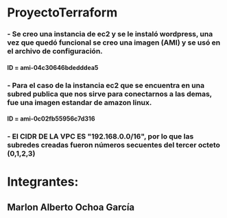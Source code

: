 # ProyectoTerraform

### - Se creo una instancia de ec2 y se le instaló wordpress, una vez que quedó funcional se creo una imagen (AMI) y se usó en el archivo de configuración.
#### ID = ami-04c30646bdedddea5 

### - Para el caso de la instancia ec2 que se encuentra en una subred publica que nos sirve para conectarnos a las demas, fue una imagen estandar de amazon linux.
#### ID = ami-0c02fb55956c7d316


### - El CIDR DE LA VPC ES "192.168.0.0/16", por lo que las subredes creadas fueron números secuentes del tercer octeto (0,1,2,3)

# Integrantes:
## Marlon Alberto Ochoa García
